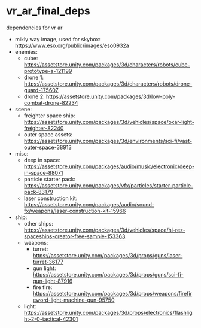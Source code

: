 # vr_ar_final_deps

dependencies for vr ar

- mikly way image, used for skybox: https://www.eso.org/public/images/eso0932a
- enemies:
  - cube: https://assetstore.unity.com/packages/3d/characters/robots/cube-prototype-a-121199
  - drone 1: https://assetstore.unity.com/packages/3d/characters/robots/drone-guard-175607
  - drone 2: https://assetstore.unity.com/packages/3d/low-poly-combat-drone-82234
- scene:
  - freighter space ship: https://assetstore.unity.com/packages/3d/vehicles/space/oxar-light-freighter-82240
  - outer space assets: https://assetstore.unity.com/packages/3d/environments/sci-fi/vast-outer-space-38913
- misc:
  - deep in space: https://assetstore.unity.com/packages/audio/music/electronic/deep-in-space-88071
  - particle starter pack: https://assetstore.unity.com/packages/vfx/particles/starter-particle-pack-83179
  - laser construction kit: https://assetstore.unity.com/packages/audio/sound-fx/weapons/laser-construction-kit-15966
- ship:
  - other ships: https://assetstore.unity.com/packages/3d/vehicles/space/hi-rez-spaceships-creator-free-sample-153363
  - weapons:
    - turret: https://assetstore.unity.com/packages/3d/props/guns/laser-turret-36177
    - gun light: https://assetstore.unity.com/packages/3d/props/guns/sci-fi-gun-light-87916
    - fire fire: https://assetstore.unity.com/packages/3d/props/weapons/firefireword-light-machine-gun-95750
  - light: https://assetstore.unity.com/packages/3d/props/electronics/flashlight-2-0-tactical-42301
